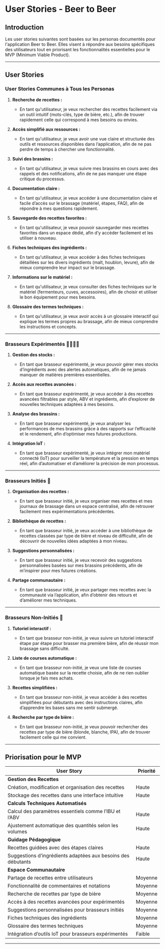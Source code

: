 # User Stories - Beer to Beer

## Introduction

Les user stories suivantes sont basées sur les personas documentés pour l'application Beer to Beer. Elles visent à répondre aux besoins spécifiques des utilisateurs tout en priorisant les fonctionnalités essentielles pour le MVP (Minimum Viable Product).

---

## User Stories

### **User Stories Communes à Tous les Personas**

1. **Recherche de recettes :**
   - En tant qu'utilisateur, je veux rechercher des recettes facilement via un outil intuitif (mots-clés, type de bière, etc.), afin de trouver rapidement celle qui correspond à mes besoins ou envies.

2. **Accès simplifié aux ressources :**
   - En tant qu'utilisateur, je veux avoir une vue claire et structurée des outils et ressources disponibles dans l’application, afin de ne pas perdre de temps à chercher une fonctionnalité.

3. **Suivi des brassins :**
   - En tant qu'utilisateur, je veux suivre mes brassins en cours avec des rappels et des notifications, afin de ne pas manquer une étape critique du processus.

4. **Documentation claire :**
   - En tant qu'utilisateur, je veux accéder à une documentation claire et facile d’accès sur le brassage (matériel, étapes, FAQ), afin de répondre à mes questions rapidement.

5. **Sauvegarde des recettes favorites :**
   - En tant qu'utilisateur, je veux pouvoir sauvegarder mes recettes favorites dans un espace dédié, afin d’y accéder facilement et les utiliser à nouveau.

6. **Fiches techniques des ingrédients :**
   - En tant qu'utilisateur, je veux accéder à des fiches techniques détaillées sur les divers ingrédients (malt, houblon, levure), afin de mieux comprendre leur impact sur le brassage.

7. **Informations sur le matériel :**
   - En tant qu'utilisateur, je veux consulter des fiches techniques sur le matériel (fermenteurs, cuves, accessoires), afin de choisir et utiliser le bon équipement pour mes besoins.

8. **Glossaire des termes techniques :**
   - En tant qu'utilisateur, je veux avoir accès à un glossaire interactif qui explique les termes propres au brassage, afin de mieux comprendre les instructions et concepts.  

---

### **Brasseurs Expérimentés 👩‍🔬👨‍🔬**

1. **Gestion des stocks :**
   - En tant que brasseur expérimenté, je veux pouvoir gérer mes stocks d’ingrédients avec des alertes automatiques, afin de ne jamais manquer de matières premières essentielles.

2. **Accès aux recettes avancées :**
   - En tant que brasseur expérimenté, je veux accéder à des recettes avancées filtrables par style, ABV et ingrédients, afin d’explorer de nouvelles techniques adaptées à mes besoins.

3. **Analyse des brassins :**
   - En tant que brasseur expérimenté, je veux analyser les performances de mes brassins grâce à des rapports sur l’efficacité et le rendement, afin d’optimiser mes futures productions.

4. **Intégration IoT :**
   - En tant que brasseur expérimenté, je veux intégrer mon matériel connecté (IoT) pour surveiller la température et la pression en temps réel, afin d’automatiser et d’améliorer la précision de mon processus.

---

### **Brasseurs Initiés 🍺**

1. **Organisation des recettes :**
   - En tant que brasseur initié, je veux organiser mes recettes et mes journaux de brassage dans un espace centralisé, afin de retrouver facilement mes expérimentations précédentes.

2. **Bibliothèque de recettes :**
   - En tant que brasseur initié, je veux accéder à une bibliothèque de recettes classées par type de bière et niveau de difficulté, afin de découvrir de nouvelles idées adaptées à mon niveau.

3. **Suggestions personnalisées :**
   - En tant que brasseur initié, je veux recevoir des suggestions personnalisées basées sur mes brassins précédents, afin de m’inspirer pour mes futures créations.

4. **Partage communautaire :**
   - En tant que brasseur initié, je veux partager mes recettes avec la communauté via l’application, afin d’obtenir des retours et d’améliorer mes techniques.

---

### **Brasseurs Non-Initiés 🔎**

1. **Tutoriel interactif :**
   - En tant que brasseur non-initié, je veux suivre un tutoriel interactif étape par étape pour brasser ma première bière, afin de réussir mon brassage sans difficulté.

2. **Liste de courses automatique :**
   - En tant que brasseur non-initié, je veux une liste de courses automatique basée sur la recette choisie, afin de ne rien oublier lorsque je fais mes achats.

3. **Recettes simplifiées :**
   - En tant que brasseur non-initié, je veux accéder à des recettes simplifiées pour débutants avec des instructions claires, afin d’apprendre les bases sans me sentir submergé.

4. **Recherche par type de bière :**
   - En tant que brasseur non-initié, je veux pouvoir rechercher des recettes par type de bière (blonde, blanche, IPA), afin de trouver facilement celle qui me convient.

---

## Priorisation pour le MVP

| **User Story**                                      | **Priorité** |
|-----------------------------------------------------|--------------|
| **Gestion des Recettes**                           |              |
| Création, modification et organisation des recettes| Haute        |
| Stockage des recettes dans une interface intuitive | Haute        |
| **Calculs Techniques Automatisés**                |              |
| Calcul des paramètres essentiels comme l’IBU et l’ABV | Haute     |
| Ajustement automatique des quantités selon les volumes | Haute     |
| **Guidage Pédagogique**                            |              |
| Recettes guidées avec des étapes claires           | Haute        |
| Suggestions d’ingrédients adaptées aux besoins des débutants | Haute |
| **Espace Communautaire**                          |              |
| Partage de recettes entre utilisateurs             | Moyenne      |
| Fonctionnalité de commentaires et notations        | Moyenne      |
| Recherche de recettes par type de bière            | Moyenne      |
| Accès à des recettes avancées pour expérimentés    | Moyenne      |
| Suggestions personnalisées pour brasseurs initiés  | Moyenne      |
| Fiches techniques des ingrédients                  | Moyenne      |
| Glossaire des termes techniques                    | Moyenne      |
| Intégration d’outils IoT pour brasseurs expérimentés| Faible       |

---
